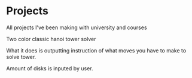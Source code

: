 # Projects
All projects I've been making with university and courses

Two color classic hanoi tower solver

What it does is outputting instruction of what moves you have to make to solve tower.

Amount of disks is inputed by user.
